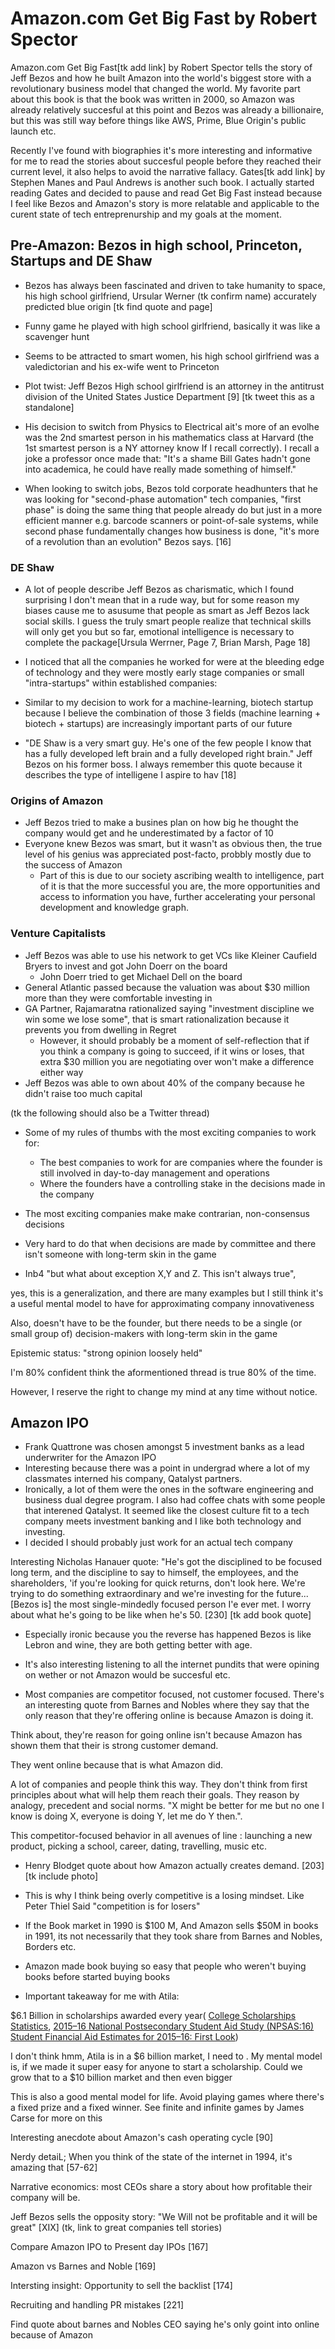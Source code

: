 # Amazon.com Get Big Fast by Robert Spector

Amazon.com Get Big Fast[tk add link] by Robert Spector tells the story of Jeff Bezos and how he built Amazon into the world's biggest store with a revolutionary business model that changed the world. My favorite part about this book is that the book was written in 2000, so Amazon was already relatively succesful at this point and Bezos was already a billionaire, but this was still way before things like AWS, Prime, Blue Origin's public launch etc. 

Recently I've found with biographies it's more interesting and informative for me to read the stories about succesful people before they reached their current level, it also helps to avoid the narrative fallacy. Gates[tk add link] by Stephen Manes and Paul Andrews is another such book. I actually started reading Gates and decided to pause and read Get Big Fast instead because I feel like Bezos and Amazon's story is more relatable and applicable to the curent state of tech entreprenurship and my goals at the moment.


## Pre-Amazon: Bezos in high school, Princeton, Startups and DE Shaw

- Bezos has always been fascinated and driven to take humanity to space, his high school girlfriend, Ursular Werner (tk confirm name) accurately predicted blue origin [tk find quote and page]
- Funny game he played with high school girlfriend, basically it was like a scavenger hunt
- Seems to be attracted to smart women, his high school girlfriend was a valedictorian and his ex-wife went to Princeton
- Plot twist: Jeff Bezos High school girlfriend is an attorney in the antitrust division of the United States Justice Department [9] [tk tweet this as a standalone]
- His decision to switch from Physics to Electrical ait's more of an evolhe was the 2nd smartest person in his mathematics class at Harvard (the 1st smartest person is a NY attorney know If I recall correctly). I recall  a joke a professor once made that: "It's a shame Bill Gates hadn't gone into academica, he could have really made something of himself."


- When looking to switch jobs, Bezos told corporate headhunters that he was looking for "second-phase automation" tech companies, "first phase" is doing the same thing that people already do but just in a more efficient manner e.g. barcode scanners or point-of-sale systems, while second phase fundamentally changes how business is done, "it's more of a revolution than an evolution" Bezos says. [16]



### DE Shaw
- A lot of people describe Jeff Bezos as charismatic, which I found surprising I don't mean that in a rude way, but for some reason my biases cause me to asusume that people as smart as Jeff Bezos lack social skills. I guess the truly smart people realize that technical skills will only get you but so far, emotional intelligence is necessary to complete the package[Ursula Werrner, Page 7, Brian Marsh, Page 18]

- I noticed that all the companies he worked for were at the bleeding edge of technology and they were mostly early stage companies or small "intra-startups" within established companies: 
- Similar to my decision to work for a machine-learning, biotech startup because I believe the combination of those 3 fields (machine learning + biotech + startups) are increasingly important parts of our future
- "DE Shaw is a very smart guy. He's one of the few people I know that has a fully developed left brain and a fully developed right brain." Jeff Bezos on his former boss. I always remember this quote because it describes the type of intelligene I aspire to hav [18]


### Origins of Amazon
- Jeff Bezos tried to make a busines plan on how big he thought the company would get and he underestimated by a factor of 10
- Everyone knew Bezos was smart, but it wasn't as obvious then, the true level of his genius was appreciated post-facto, probbly mostly due to the success of Amazon
    - Part of this is due to our society ascribing wealth to intelligence, part of it is that the more successful you are, the more opportunities and access to information you have, further accelerating your personal development and knowledge graph.

### Venture Capitalists
- Jeff Bezos was able to use his network to get VCs like Kleiner Caufield Bryers to invest and got John Doerr on the board
    - John Doerr tried to get Michael Dell on the board
- General Atlantic passed because the valuation was about $30 million more than they were comfortable investing in
- GA Partner, Rajamaratna rationalized saying "investment discipline we win some we lose some", that is smart rationalization because it prevents you from dwelling in Regret
    - However, it should probably be a moment of self-reflection that if you think a company is going to succeed, if it wins or loses, that extra $30 million you are negotiating over won't make a difference either way
- Jeff Bezos was able to own about 40% of the company because he didn't raise too much capital

(tk the following should also be a Twitter thread)
- Some of my rules of thumbs with the most exciting companies to work for:
    - The best companies to work for are companies where the founder is still involved in day-to-day management and operations
    - Where the founders have a controlling stake in the decisions made in the company

- The most exciting companies make make contrarian, non-consensus decisions
- Very hard to do that when decisions are made by committee and there isn't someone with long-term skin in the game

- Inb4 "but what about exception X,Y and Z. This isn't always true",

 yes, this is a generalization, and there are many examples but I still think it's a useful mental model to have for approximating company innovativeness

 Also, doesn't have to be the founder, but there needs to be a single (or small group of) decision-makers with long-term skin in the game

 Epistemic status: "strong opinion loosely held" 
 
 I'm 80% confident think the aformentioned thread is true 80% of the time. 
 
 However, I reserve the right to change my mind at any time without notice.
 
 ## Amazon IPO

- Frank Quattrone was chosen amongst 5 investment banks as a lead underwriter for the Amazon IPO
- Interesting because there was a point in undergrad where a lot of my classmates interned his company, Qatalyst partners.
- Ironically, a lot of them were the ones in the software engineering and business dual degree program. I also had coffee chats with some people that interened Qatalyst. It seemed like the closest culture fit to a tech company meets investment banking and I like both technology and investing.
- I decided I should probably just work for an actual tech company


Interesting Nicholas Hanauer quote: "He's got the disciplined to be focused long term, and the discipline to say to himself, the employees, and the shareholders, 'if you're looking for quick returns, don't look here. We're trying to do something extraordinary and we're investing for the future...[Bezos is] the most single-mindedly focused person I'e ever met. I worry about what he's going to be like when he's 50. [230] [tk add book quote]
- Especially ironic because you the reverse has happened Bezos is like Lebron and wine, they are both getting better with age.

- It's also interesting listening to all the internet pundits that were opining on wether or not Amazon would be succesful etc.

- Most companies are competitor focused, not customer focused. There's an interesting quote from Barnes and Nobles where they say that the only reason that they're offering online is because Amazon is doing it.

Think about, they're reason for going online isn't because Amazon has shown them that their is strong customer demand. 

They went online because that is what Amazon did.

A lot of companies and people think this way. They don't think from first principles about what will help them reach their goals. They reason by analogy, precedent and social norms. "X might be better for me but no one I know is doing X, everyone is doing Y, let me do Y then.".

This competitor-focused behavior in all avenues of line : launching a new product, picking a school, career, dating, travelling, music etc.

- Henry Blodget quote about how Amazon actually creates demand. [203] [tk include photo]
- This is why I think being overly competitive is a losing mindset. Like Peter Thiel Said "competition is for losers"

- If the Book market in 1990 is $100 M, And Amazon sells $50M in books in 1991, its not necessarily that they took share from Barnes and Nobles, Borders etc.

- Amazon made book buying so easy that people who weren't buying books before started buying books

- Important takeaway for me with Atila:

$6.1 Billion in scholarships awarded every year( [College Scholarships Statistics](https://www.savingforcollege.com/article/college-scholarships-statistics), [2015–16 National Postsecondary Student Aid Study (NPSAS:16) Student Financial Aid Estimates for 2015–16: First Look](https://nces.ed.gov/pubs2018/2018466.pdf))

I don't think hmm, Atila is in a $6 billion market, I need to . My mental model is, if we made it super easy for anyone to start a scholarship. Could we grow that to a $10 billion market and then even bigger

This is also a good mental model for life. Avoid playing games where there's a fixed prize and a fixed winner. See finite and infinite games by James Carse for more on this

Interesting anecdote about Amazon's cash operating cycle [90]

Nerdy detaiL; When you think of the state of the internet in 1994, it's amazing that [57-62]

Narrative economics: most CEOs share a story about how profitable their company will be.

Jeff Bezos sells the opposity story: "We Will not be profitable and it will be great" [XIX] (tk, link to great companies tell stories)

Compare Amazon IPO to Present day IPOs [167]

Amazon vs Barnes and Noble [169]

Intersting insight: Opportunity to sell the backlist [174]

Recruiting and handling PR mistakes [221]

Find quote about barnes and Nobles CEO saying he's only goint into online because of Amazon



